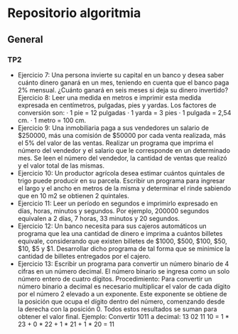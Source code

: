 # Repositorio algoritmia

## General

### TP2

- Ejercicio 7: Una persona invierte su capital en un banco y desea saber cuánto dinero ganará
en un mes, teniendo en cuenta que el banco paga 2% mensual. ¿Cuánto ganará
en seis meses si deja su dinero invertido?
Ejercicio 8: Leer una medida en metros e imprimir esta medida expresada en centímetros,
pulgadas, pies y yardas. Los factores de conversión son:
· 1 pie = 12 pulgadas
· 1 yarda = 3 pies
· 1 pulgada = 2,54 cm.
· 1 metro = 100 cm.
- Ejercicio 9: Una inmobiliaria paga a sus vendedores un salario de $250000, más una comisión
de $50000 por cada venta realizada, más el 5% del valor de las ventas.
Realizar un programa que imprima el número del vendedor y el salario que le
corresponde en un determinado mes. Se leen el número del vendedor, la cantidad
de ventas que realizó y el valor total de las mismas.
- Ejercicio 10: Un productor agrícola desea estimar cuántos quintales de trigo puede producir
en su parcela. Escribir un programa para ingresar el largo y el ancho en metros
de la misma y determinar el rinde sabiendo que en 10 m2 se obtienen 2 quintales.
- Ejercicio 11: Leer un período en segundos e imprimirlo expresado en días, horas, minutos y
segundos. Por ejemplo, 200000 segundos equivalen a 2 días, 7 horas, 33 minutos
y 20 segundos.
- Ejercicio 12: Un banco necesita para sus cajeros automáticos un programa que lea una
cantidad de dinero e imprima a cuántos billetes equivale, considerando que
existen billetes de $1000, $500, $100, $50, $10, $5 y $1. Desarrollar dicho
programa de tal forma que se minimice la cantidad de billetes entregados por el
cajero.
- Ejercicio 13: Escribir un programa para convertir un número binario de 4 cifras en un número
decimal. El número binario se ingresa como un solo número entero de cuatro
dígitos.
Procedimiento: Para convertir un número binario a decimal es necesario
multiplicar el valor de cada dígito por el número 2 elevado a un exponente. Este
exponente se obtiene de la posición que ocupa el dígito dentro del número,
comenzando desde la derecha con la posición 0. Todos estos resultados se
suman para obtener el valor final. Ejemplo: Convertir 1011 a decimal:
13 02 11 10 = 1 * 23 + 0 * 22 + 1 * 21 + 1 * 20 = 11